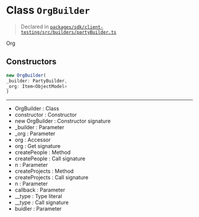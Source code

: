 # Class `OrgBuilder`
> Declared in [`packages/sdk/client-testing/src/builders/partyBuilder.ts`](https://github.com/dxos/protocols/blob/main/packages/sdk/client-testing/src/builders/partyBuilder.ts#L68)

Org

## Constructors
```ts
new OrgBuilder(
_builder: PartyBuilder,
_org: Item<ObjectModel>
)
```

---
- OrgBuilder : Class
- constructor : Constructor
- new OrgBuilder : Constructor signature
- _builder : Parameter
- _org : Parameter
- org : Accessor
- org : Get signature
- createPeople : Method
- createPeople : Call signature
- n : Parameter
- createProjects : Method
- createProjects : Call signature
- n : Parameter
- callback : Parameter
- __type : Type literal
- __type : Call signature
- buidler : Parameter
